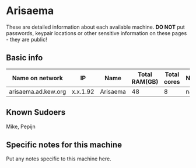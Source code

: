 # Arisaema

These are detailed information about each available machine. **DO NOT** put passwords, keypair locations or other sensitive information on these pages - they are public!

## Basic info

Name on network | IP  | Name | Total RAM(GB) | Total cores | Notes
--------------- | --- | ---- | ------------- | ----------- | -----
arisaema.ad.kew.org | x.x.1.92 | Arisaema | 48 | 8 | na

## Known Sudoers

Mike, Pepijn

## Specific notes for this machine

Put any notes specific to this machine here.
